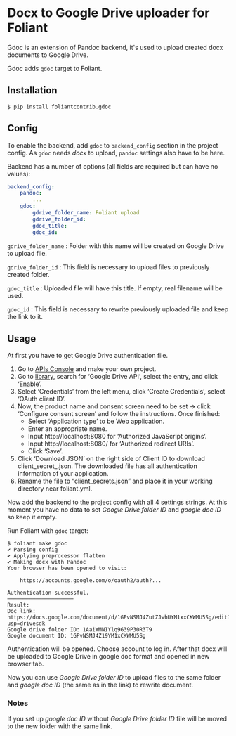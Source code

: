 # Docx to Google Drive uploader for Foliant

Gdoc is an extension of Pandoc backend, it's used to upload created docx documents to Google Drive.

Gdoc adds `gdoc` target to Foliant.


## Installation

```shell
$ pip install foliantcontrib.gdoc
```


## Config

To enable the backend, add `gdoc` to `backend_config` section in the project config. As `gdoc` needs *docx* to upload, `pandoc` settings also have to be here.

Backend has a number of options (all fields are required but can have no values):

```yaml
backend_config:
    pandoc:
        ...
    gdoc:
        gdrive_folder_name: Foliant upload
        gdrive_folder_id:
        gdoc_title:
        gdoc_id:
```

`gdrive_folder_name`
:   Folder with this name will be created on Google Drive to upload file.

`gdrive_folder_id`
:   This field is necessary to upload files to previously created folder.

`gdoc_title`
:   Uploaded file will have this title. If empty, real filename will be used.

`gdoc_id`
:   This field is necessary to rewrite previously uploaded file and keep the link to it.


## Usage

At first you have to get Google Drive authentication file.

1. Go to [APIs Console](https://console.developers.google.com/cloud-resource-manager) and make your own project.
2. Go to [library](https://console.developers.google.com/apis/library), search for ‘Google Drive API’, select the entry, and click ‘Enable’.
3. Select ‘Credentials’ from the left menu, click ‘Create Credentials’, select ‘OAuth client ID’.
4. Now, the product name and consent screen need to be set -> click ‘Configure consent screen’ and follow the instructions. Once finished:
    - Select ‘Application type’ to be Web application.
    - Enter an appropriate name.
    - Input http://localhost:8080 for ‘Authorized JavaScript origins’.
    - Input http://localhost:8080/ for ‘Authorized redirect URIs’.
    - Click ‘Save’.
5. Click ‘Download JSON’ on the right side of Client ID to download client_secret_<really long ID>.json. The downloaded file has all authentication information of your application.
6. Rename the file to “client_secrets.json” and place it in your working directory near foliant.yml.

Now add the backend to the project config with all 4 settings strings. At this moment you have no data to set *Google Drive folder ID* and *google doc ID* so keep it empty.

Run Foliant with `gdoc` target:

```shell
$ foliant make gdoc
✔ Parsing config
✔ Applying preprocessor flatten
✔ Making docx with Pandoc
Your browser has been opened to visit:

    https://accounts.google.com/o/oauth2/auth?...

Authentication successful.
─────────────────────
Result:
Doc link: https://docs.google.com/document/d/1GPvNSMJ4ZutZJwhUYM1xxCKWMU5Sg/edit?usp=drivesdk
Google drive folder ID: 1AaiWMNIYlq9639P30R3T9
Google document ID: 1GPvNSMJ4Z19YM1xCKWMU5Sg
```

Authentication will be opened. Choose account to log in. After that docx will be uploaded to Google Drive in google doc format and opened in new browser tab.

Now you can use *Google Drive folder ID* to upload files to the same folder and *google doc ID* (the same as in the link) to rewrite document.

### Notes

If you set up *google doc ID* without *Google Drive folder ID* file will be moved to the new folder with the same link.
